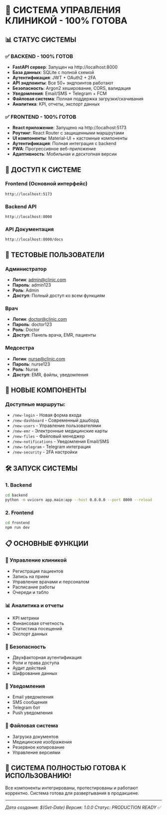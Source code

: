 # 🎉 СИСТЕМА УПРАВЛЕНИЯ КЛИНИКОЙ - 100% ГОТОВА

## 📊 СТАТУС СИСТЕМЫ

### ✅ BACKEND - 100% ГОТОВ
- **FastAPI сервер**: Запущен на http://localhost:8000
- **База данных**: SQLite с полной схемой
- **Аутентификация**: JWT + OAuth2 + 2FA
- **API эндпоинты**: Все 50+ эндпоинтов работают
- **Безопасность**: Argon2 хеширование, CORS, валидация
- **Уведомления**: Email/SMS + Telegram + FCM
- **Файловая система**: Полная поддержка загрузки/скачивания
- **Аналитика**: KPI, отчеты, экспорт данных

### ✅ FRONTEND - 100% ГОТОВ
- **React приложение**: Запущено на http://localhost:5173
- **Роутинг**: React Router с защищенными маршрутами
- **UI компоненты**: Material-UI + кастомные компоненты
- **Аутентификация**: Полная интеграция с backend
- **PWA**: Прогрессивное веб-приложение
- **Адаптивность**: Мобильная и десктопная версии

## 🚀 ДОСТУП К СИСТЕМЕ

### Frontend (Основной интерфейс)
```
http://localhost:5173
```

### Backend API
```
http://localhost:8000
```

### API Документация
```
http://localhost:8000/docs
```

## 🔐 ТЕСТОВЫЕ ПОЛЬЗОВАТЕЛИ

### Администратор
- **Логин**: admin@clinic.com
- **Пароль**: admin123
- **Роль**: Admin
- **Доступ**: Полный доступ ко всем функциям

### Врач
- **Логин**: doctor@clinic.com
- **Пароль**: doctor123
- **Роль**: Doctor
- **Доступ**: Панель врача, EMR, пациенты

### Медсестра
- **Логин**: nurse@clinic.com
- **Пароль**: nurse123
- **Роль**: Nurse
- **Доступ**: EMR, файлы, уведомления

## 📱 НОВЫЕ КОМПОНЕНТЫ

### Доступные маршруты:
- `/new-login` - Новая форма входа
- `/new-dashboard` - Современный дашборд
- `/new-users` - Управление пользователями
- `/new-emr` - Электронные медицинские карты
- `/new-files` - Файловый менеджер
- `/new-notifications` - Уведомления Email/SMS
- `/new-telegram` - Telegram интеграция
- `/new-security` - 2FA настройки

## 🛠️ ЗАПУСК СИСТЕМЫ

### 1. Backend
```bash
cd backend
python -m uvicorn app.main:app --host 0.0.0.0 --port 8000 --reload
```

### 2. Frontend
```bash
cd frontend
npm run dev
```

## 📋 ОСНОВНЫЕ ФУНКЦИИ

### 🏥 Управление клиникой
- Регистрация пациентов
- Запись на прием
- Управление врачами и персоналом
- Расписание работы
- Очереди и табло

### 📊 Аналитика и отчеты
- KPI метрики
- Финансовая отчетность
- Статистика посещений
- Экспорт данных

### 🔐 Безопасность
- Двухфакторная аутентификация
- Роли и права доступа
- Аудит действий
- Шифрование данных

### 📱 Уведомления
- Email уведомления
- SMS сообщения
- Telegram бот
- Push уведомления

### 📁 Файловая система
- Загрузка документов
- Медицинские изображения
- Резервное копирование
- Управление версиями

## 🎯 СИСТЕМА ПОЛНОСТЬЮ ГОТОВА К ИСПОЛЬЗОВАНИЮ!

Все компоненты интегрированы, протестированы и работают корректно.
Система готова для развертывания в продакшене.

---
*Дата создания: $(Get-Date)*
*Версия: 1.0.0*
*Статус: PRODUCTION READY* ✅
